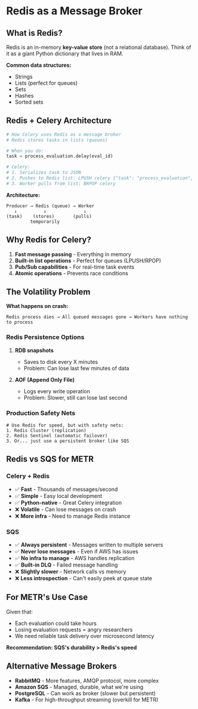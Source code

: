 # Redis as a Message Broker

## What is Redis?

Redis is an in-memory **key-value store** (not a relational database). Think of it as a giant Python dictionary that lives in RAM.

**Common data structures:**
- Strings
- Lists (perfect for queues)
- Sets
- Hashes
- Sorted sets

## Redis + Celery Architecture

```python
# How Celery uses Redis as a message broker
# Redis stores tasks in lists (queues)

# When you do:
task = process_evaluation.delay(eval_id)

# Celery:
# 1. Serializes task to JSON
# 2. Pushes to Redis list: LPUSH celery {"task": "process_evaluation", "args": ["eval-123"]}
# 3. Worker pulls from list: BRPOP celery
```

**Architecture:**
```
Producer → Redis (queue) → Worker
   ↓          ↓              ↓
(task)    (stores)       (pulls)
         temporarily
```

## Why Redis for Celery?

1. **Fast message passing** - Everything in memory
2. **Built-in list operations** - Perfect for queues (LPUSH/RPOP)
3. **Pub/Sub capabilities** - For real-time task events
4. **Atomic operations** - Prevents race conditions

## The Volatility Problem

**What happens on crash:**
```
Redis process dies → All queued messages gone → Workers have nothing to process
```

### Redis Persistence Options

1. **RDB snapshots** 
   - Saves to disk every X minutes
   - Problem: Can lose last few minutes of data

2. **AOF (Append Only File)**
   - Logs every write operation
   - Problem: Slower, still can lose last second

### Production Safety Nets

```
# Use Redis for speed, but with safety nets:
1. Redis Cluster (replication)
2. Redis Sentinel (automatic failover)
3. Or... just use a persistent broker like SQS
```

## Redis vs SQS for METR

### Celery + Redis
- ✅ **Fast** - Thousands of messages/second
- ✅ **Simple** - Easy local development
- ✅ **Python-native** - Great Celery integration
- ❌ **Volatile** - Can lose messages on crash
- ❌ **More infra** - Need to manage Redis instance

### SQS
- ✅ **Always persistent** - Messages written to multiple servers
- ✅ **Never lose messages** - Even if AWS has issues
- ✅ **No infra to manage** - AWS handles replication
- ✅ **Built-in DLQ** - Failed message handling
- ❌ **Slightly slower** - Network calls vs memory
- ❌ **Less introspection** - Can't easily peek at queue state

## For METR's Use Case

Given that:
- Each evaluation could take hours
- Losing evaluation requests = angry researchers
- We need reliable task delivery over microsecond latency

**Recommendation: SQS's durability > Redis's speed**

## Alternative Message Brokers

- **RabbitMQ** - More features, AMQP protocol, more complex
- **Amazon SQS** - Managed, durable, what we're using
- **PostgreSQL** - Can work as broker (slower but persistent)
- **Kafka** - For high-throughput streaming (overkill for METR)